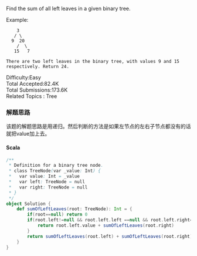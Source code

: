Find the sum of all left leaves in a given binary tree.

Example:
```
    3
   / \
  9  20
    /  \
   15   7

There are two left leaves in the binary tree, with values 9 and 15 respectively. Return 24.
```
Difficulty:Easy  
Total Accepted:82.4K  
Total Submissions:173.6K  
Related Topics : Tree

### 解题思路
该题的解题思路是用递归。然后判断的方法是如果左节点的左右子节点都没有的话就把value加上去。
#### Scala
```scala
/**
 * Definition for a binary tree node.
 * class TreeNode(var _value: Int) {
 *   var value: Int = _value
 *   var left: TreeNode = null
 *   var right: TreeNode = null
 * }
 */
object Solution {
    def sumOfLeftLeaves(root: TreeNode): Int = {
        if(root==null) return 0
        if(root.left!=null && root.left.left ==null && root.left.right==null){
            return root.left.value + sumOfLeftLeaves(root.right)
        }
        return sumOfLeftLeaves(root.left) + sumOfLeftLeaves(root.right)
    }
}
```